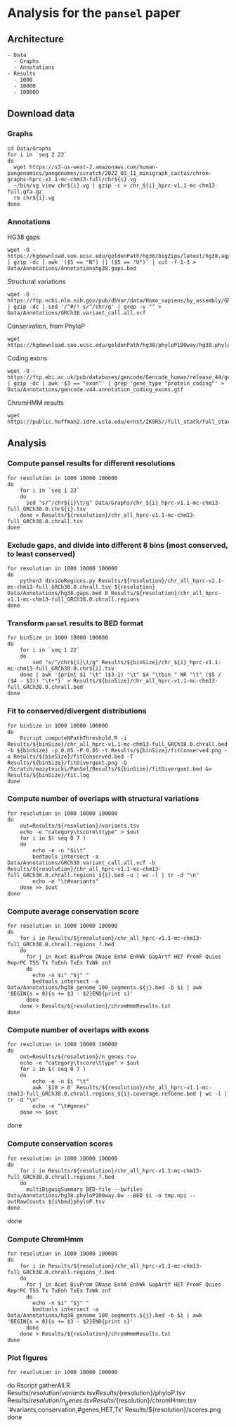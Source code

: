 # Analysis for the `pansel` paper

## Architecture

    - Data
      - Graphs
      - Annotations
    - Results
      - 1000
      - 10000
      - 100000

## Download data

### Graphs

    cd Data/Graphs
    for i in `seq 2 22`
    do
      wget https://s3-us-west-2.amazonaws.com/human-pangenomics/pangenomes/scratch/2022_03_11_minigraph_cactus/chrom-graphs-hprc-v1.1-mc-chm13-full/chr${i}.vg
      ~/bin/vg view chr${i}.vg | gzip -c > chr_${i}_hprc-v1.1-mc-chm13-full.gfa.gz
      rm chr${i}.vg
    done

### Annotations

HG38 gaps

    wget -O - https://hgdownload.soe.ucsc.edu/goldenPath/hg38/bigZips/latest/hg38.agp.gz | gzip -dc | awk '($5 == "N") || ($5 == "U")' | cut -f 1-3 > Data/Annotations/Annotationshg38.gaps.bed

Structural variations

    wget -O - https://ftp.ncbi.nlm.nih.gov/pub/dbVar/data/Homo_sapiens/by_assembly/GRCh38/vcf/GRCh38.variant_call.all.vcf.gz | gzip -dc | sed '/^#/! s/^/chr/g' | grep -v "" > Data/Annotations/GRCh38.variant_call.all.vcf

Conservation, from PhyloP

    wget https://hgdownload.soe.ucsc.edu/goldenPath/hg38/phyloP100way/hg38.phyloP100way.bw

Coding exons

    wget -O - https://ftp.ebi.ac.uk/pub/databases/gencode/Gencode_human/release_44/gencode.v44.annotation.gtf.gz | gzip -dc | awk '$3 == "exon"' | grep 'gene_type "protein_coding"' > Data/Annotations/gencode.v44.annotation_coding_exons.gtf

ChromHMM results

    wget https://public.hoffman2.idre.ucla.edu/ernst/2K9RS//full_stack/full_stack_annotation_public_release/hg38/hg38_genome_100_segments.bed.gz

## Analysis

### Compute pansel results for different resolutions

    for resolution in 1000 10000 100000
    do
        for i in `seq 1 22`
        do
          sed "s/^/chr${i}\t/g" Data/Graphs/chr_${i}_hprc-v1.1-mc-chm13-full_GRCh38.0.chr${i}.tsv
        done > Results/${resolution}/chr_all_hprc-v1.1-mc-chm13-full_GRCh38.0.chrall.tsv
    done

### Exclude gaps, and divide into different 8 bins (most conserved, to least conserved)

    for resolution in 1000 10000 100000
    do
        python3 divideRegions.py Results/${resolution}/chr_all_hprc-v1.1-mc-chm13-full_GRCh38.0.chrall.tsv ${resolution} Data/Annotations/hg38.gaps.bed 8 Results/${resolution}/chr_all_hprc-v1.1-mc-chm13-full_GRCh38.0.chrall.regions
    done

### Transform `pansel` results to BED format

    for binSize in 1000 10000 100000
    do
        for i in `seq 1 22`
        do
            sed "s/^/chr${i}\t/g" Results/${binSize}/chr_${i}_hprc-v1.1-mc-chm13-full_GRCh38.0.chr${i}.tsv
        done | awk '{print $1 "\t" ($3-1) "\t" $4 "\tbin_" NR "\t" ($5 / ($4 - $3)) "\t+"}' > Results/${binSize}/chr_all_hprc-v1.1-mc-chm13-full_GRCh38.0.chrall.bed
    done

### Fit to conserved/divergent distributions

    for binSize in 1000 10000 100000
    do
        Rscript computeNPathThreshold.R -i Results/${binSize}/chr_all_hprc-v1.1-mc-chm13-full_GRCh38.0.chrall.bed -b ${binSize} -p 0.05 -P 0.05 -t Results/${binSize}/fitConserved.png -o Results/${binSize}/fitConserved.bed -T Results/${binSize}/fitDivergent.png -O /Scratch/mazytnicki/PanSel/Results/${binSize}/fitDivergent.bed &> Results/${binSize}/fit.log
    done

### Compute number of overlaps with structural variations

    for resolution in 1000 10000 100000
    do
        out=Results/${resolution}/variants.tsv
        echo -e "category\tscore\ttype" > $out
        for i in $( seq 0 7 )
        do 
            echo -e -n "$i\t"
            bedtools intersect -a Data/Annotations/GRCh38.variant_call.all.vcf -b Results/${resolution}/chr_all_hprc-v1.1-mc-chm13-full_GRCh38.0.chrall.regions_${i}.bed -u | wc -l | tr -d "\n"
            echo -e "\t#variants"
        done >> $out
    done

### Compute average conservation score

    for resolution in 1000 10000 100000
    do
        for i in Results/${resolution}/chr_all_hprc-v1.1-mc-chm13-full_GRCh38.0.chrall.regions_?.bed
        do
          for j in Acet BivProm DNase EnhA EnhWk GapArtf HET PromF Quies ReprPC TSS Tx TxEnh TxEx TxWk znf
          do
            echo -n $i" "$j" "
            bedtools intersect -a Data/Annotations/hg38_genome_100_segments.${j}.bed -b $i | awk 'BEGIN{s = 0}{s += $3 - $2}END{print s}'
          done
        done > Results/${resolution}/chromHmmResults.txt
    done

### Compute number of overlaps with exons

    for resolution in 1000 10000 100000
    do
        out=Results/${resolution}/n_genes.tsv
        echo -e "category\tscore\ttype" > $out
        for i in $( seq 0 7 )
        do
            echo -e -n $i "\t"
            awk '$10 > 0' Results/${resolution}/chr_all_hprc-v1.1-mc-chm13-full_GRCh38.0.chrall.regions_${i}.coverage.refGene.bed | wc -l | tr -d "\n"
            echo -e "\t#genes"
        done >> $out
done

### Compute conservation scores

    for resolution in 1000 10000 100000
    do
        for i in Results/${resolution}/chr_all_hprc-v1.1-mc-chm13-full_GRCh38.0.chrall.regions_?.bed
        do
          multiBigwigSummary BED-file --bwfiles Data/Annotations/hg38.phyloP100way.bw --BED $i -o tmp.npz --outRawCounts ${i%bed}phyloP.tsv
    done
done

### Compute ChromHmm

    for resolution in 1000 10000 100000
    do
        for i in Results/${resolution}/chr_all_hprc-v1.1-mc-chm13-full_GRCh38.0.chrall.regions_?.bed
        do
          for j in Acet BivProm DNase EnhA EnhWk GapArtf HET PromF Quies ReprPC TSS Tx TxEnh TxEx TxWk znf
          do
            echo -n $i" "$j" "
            bedtools intersect -a Data/Annotations/hg38_genome_100_segments.${j}.bed -b $i | awk 'BEGIN{s = 0}{s += $3 - $2}END{print s}'
          done
        done > Results/${resolution}/chromHmmResults.txt
    done

### Plot figures

    for resolution in 1000 10000 100000
do
        Rscript gatherAll.R Results/${resolution}/variants.tsv Results/${resolution}/phyloP.tsv Results/${resolution}/n_genes.tsv Results/${resolution}/chromHmm.tsv '#variants,conservation,#genes,HET,Tx' Results/${resolution}/scores.png
    done
